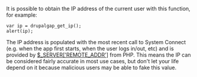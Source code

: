 It is possible to obtain the IP address of the current user with this function, for example:

```
var ip = drupalgap_get_ip();
alert(ip);
```

The IP address is populated with the most recent call to System Connect (e.g. when the app first starts, when the user logs in/out, etc) and is provided by [$_SERVER['REMOTE_ADDR']](http://www.php.net//manual/en/reserved.variables.server.php) from PHP. This means the IP can be considered fairly accurate in most use cases, but don't let your life depend on it because malicious users may be able to fake this value.

